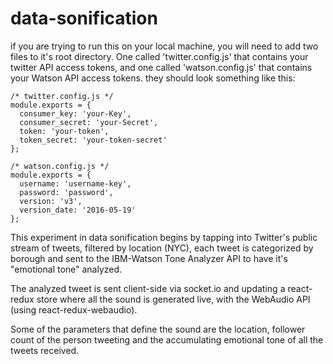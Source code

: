 # data-sonification

if you are trying to run this on your local machine, you will need to add two files to it's root directory. One called 'twitter.config.js' that contains your twitter API access tokens, and one called 'watson.config.js' that contains your Watson API access tokens. they should look something like this:
```
/* twitter.config.js */
module.exports = {
  consumer_key: 'your-Key',
  consumer_secret: 'your-Secret',
  token: 'your-token',
  token_secret: 'your-token-secret'
};
```
```
/* watson.config.js */
module.exports = {
  username: 'username-key',
  password: 'password',
  version: 'v3',
  version_date: '2016-05-19'
};
```

This experiment in data sonification begins by tapping into Twitter's public stream of tweets, filtered by location (NYC), each tweet is categorized by borough and sent to the IBM-Watson Tone Analyzer API to have it's "emotional tone" analyzed.

The analyzed tweet is sent client-side via socket.io and updating a react-redux store where all the sound is generated live, with the WebAudio API (using react-redux-webaudio).

Some of the parameters that define the sound are the location, follower count of the person tweeting and the accumulating emotional tone of all the tweets received.
